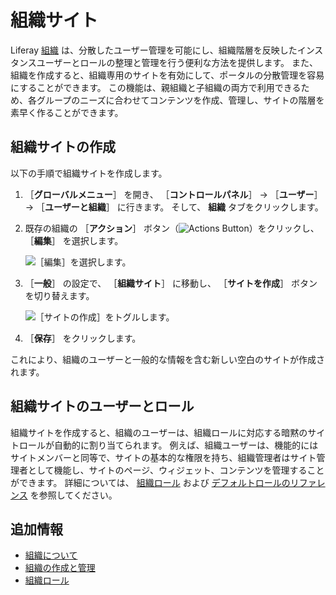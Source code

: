 # 組織サイト

Liferay [組織](./understanding-organizations.md) は、分散したユーザー管理を可能にし、組織階層を反映したインスタンスユーザーとロールの整理と管理を行う便利な方法を提供します。 また、組織を作成すると、組織専用のサイトを有効にして、ポータルの分散管理を容易にすることができます。 この機能は、親組織と子組織の両方で利用できるため、各グループのニーズに合わせてコンテンツを作成、管理し、サイトの階層を素早く作ることができます。

<a name="組織サイトの作成" />

## 組織サイトの作成

以下の手順で組織サイトを作成します。

1. ［**グローバルメニュー**］ を開き、 ［**コントロールパネル**］ &rarr; ［**ユーザー**］ &rarr; ［**ユーザーと組織**］ に行きます。 そして、 **組織** タブをクリックします。

1. 既存の組織の ［**アクション**］ ボタン（![Actions Button](../../images/icon-actions.png)）をクリックし、 ［**編集**］ を選択します。

    ![［編集］を選択します。](./organization-sites/images/01.png)

1. ［**一般**］ の設定で、 ［**組織サイト**］ に移動し、 ［**サイトを作成**］ ボタンを切り替えます。

    ![［サイトの作成］をトグルします。](./organization-sites/images/02.png)

1. ［**保存**］ をクリックします。

これにより、組織のユーザーと一般的な情報を含む新しい空白のサイトが作成されます。

<a name="組織サイトのユーザーとロール" />

## 組織サイトのユーザーとロール

組織サイトを作成すると、組織のユーザーは、組織ロールに対応する暗黙のサイトロールが自動的に割り当てられます。 例えば、組織ユーザーは、機能的にはサイトメンバーと同等で、サイトの基本的な権限を持ち、組織管理者はサイト管理者として機能し、サイトのページ、ウィジェット、コンテンツを管理することができます。 詳細については、 [組織ロール](./organization-roles.md) および [デフォルトロールのリファレンス](../roles-and-permissions/default-roles-reference.md#organization-roles) を参照してください。

<a name="追加情報" />

## 追加情報

* [組織について](./understanding-organizations.md)
* [組織の作成と管理](./creating-and-managing-organizations.md)
* [組織ロール](./organization-roles.md)
